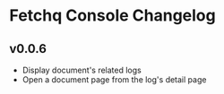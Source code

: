 # Fetchq Console Changelog

## v0.0.6

- Display document's related logs
- Open a document page from the log's detail page
